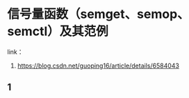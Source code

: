 # 信号量函数（semget、semop、semctl）及其范例

link：

1. <https://blog.csdn.net/guoping16/article/details/6584043>



## 1

